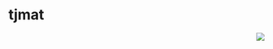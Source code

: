 # tjmat
<a href="https://discord.com/users/597170794111434753">
  <img src="https://lanyard-profile-readme.vercel.app/api/597170794111434753" align="right" />
</a>
